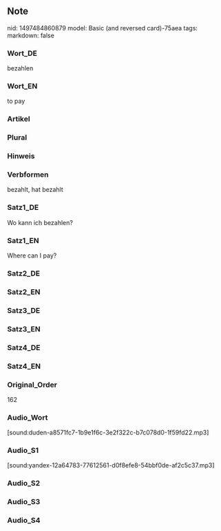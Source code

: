 ## Note
nid: 1497484860879
model: Basic (and reversed card)-75aea
tags: 
markdown: false

### Wort_DE
bezahlen

### Wort_EN
to pay

### Artikel


### Plural


### Hinweis


### Verbformen
bezahlt, hat bezahlt

### Satz1_DE
Wo kann ich bezahlen?

### Satz1_EN
Where can I pay?

### Satz2_DE


### Satz2_EN


### Satz3_DE


### Satz3_EN


### Satz4_DE


### Satz4_EN


### Original_Order
162

### Audio_Wort
[sound:duden-a8571fc7-1b9e1f6c-3e2f322c-b7c078d0-1f59fd22.mp3]

### Audio_S1
[sound:yandex-12a64783-77612561-d0f8efe8-54bbf0de-af2c5c37.mp3]

### Audio_S2


### Audio_S3


### Audio_S4

